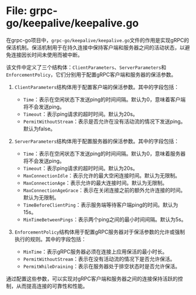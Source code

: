 # File: grpc-go/keepalive/keepalive.go

在grpc-go项目中，`grpc-go/keepalive/keepalive.go`文件的作用是实现gRPC的保活机制。保活机制用于在持久连接中保持客户端和服务器之间的活动状态，以避免连接因长时间未使用而被中断。

该文件中定义了三个结构体：`ClientParameters`、`ServerParameters`和`EnforcementPolicy`，它们分别用于配置gRPC客户端和服务器的保活参数。

1. `ClientParameters`结构体用于配置客户端的保活参数。其中的字段包括：
   - `Time`：表示在空闲状态下发送ping的时间间隔。默认为0，意味着客户端将不会发送ping。
   - `Timeout`：表示ping请求的超时时间。默认为20s。
   - `PermitWithoutStream`：表示是否允许在没有活动流的情况下发送ping。默认为false。

2. `ServerParameters`结构体用于配置服务器的保活参数。其中的字段包括：
   - `Time`：表示在空闲状态下发送ping的时间间隔。默认为0，意味着服务器将不会发送ping。
   - `Timeout`：表示ping请求的超时时间。默认为20s。
   - `MaxConnectionIdle`：表示允许的最大空闲连接时间。默认为无限制。
   - `MaxConnectionAge`：表示允许的最大连接时间。默认为无限制。
   - `MaxConnectionAgeGrace`：表示在关闭连接之前的额外允许连接的时间。默认为无限制。
   - `TimeBeforeClientPing`：表示服务端等待客户端ping的时间。默认为15s。
   - `MinTimeBetweenPings`：表示两个ping之间的最小时间间隔。默认为5s。

3. `EnforcementPolicy`结构体用于配置gRPC服务器对于保活参数的允许或强制执行的规则。其中的字段包括：
   - `MinTime`：表示gRPC服务器必须在连接上应用保活的最小时长。
   - `PermitWithoutStream`：表示在没有活动流的情况下是否允许保活。
   - `PermitWhileDraining`：表示在服务器处于排空状态时是否允许保活。

通过配置这些参数，可以实现对gRPC客户端和服务器之间的连接保持活跃的控制，从而提高连接的可靠性和性能。

